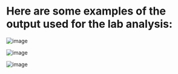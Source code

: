 # Here are some examples of the output used for the lab analysis:

![image](https://github.com/user-attachments/assets/d26c5e4f-24ae-48eb-8072-07d4c961fd38)

![image](https://github.com/user-attachments/assets/a8b66f8a-e991-41a3-a7ef-58ddc0063df1)

![image](https://github.com/user-attachments/assets/d8a2007b-669d-47b1-b4aa-485f7356a139)


